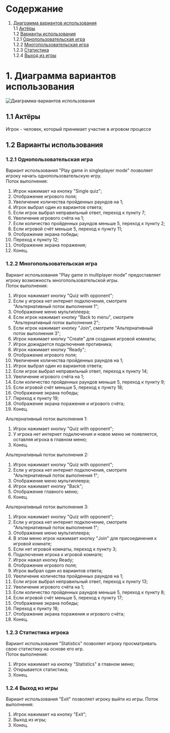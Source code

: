 # Содержание
1. [Диаграмма вариантов использования](#1Диаграмма-вариантов-использования)  
1.1 [Актёры](#11-Актёры)  
1.2 [Варианты использования](#12-Варианты-использования)  
1.2.1 [Однопользовательская игра](#121-Начать-игру)  
1.2.2 [Многопользовательская игра](#122-Multiplayer)  
1.2.3 [Статистика](#123-Statistics)  
1.2.4 [Выход из игры](#124-Выход-из-игры)   
# 1. Диаграмма вариантов использования 
![Диаграмма-вариантов использования](https://github.com/RuslanGitelman/GeoQuiz/blob/master/Diagrams/Use%20Case/UseCaseUpd.png) 
## 1.1 Актёры 
  Игрок - человек, который принимает участие в игровом процессе  

## 1.2 Варианты использования 
### 1.2.1 Однопользовательская игра  
Вариант использования "Play game in singleplayer mode" позволяет игроку начать однопользовательскую игру.  
Поток выполнения:
 1. Игрок нажимает на кнопку "Single quiz";
 2. Отображение игрового поля;
 3. Увеличение количества пройденных раундов на 1;
 4. Игрок выбрал один из вариантов ответа;
 5. Если игрок выбрал неправильный ответ, переход к пункту 7;
 6. Увеличение игрового счёта на 1;
 7. Если количество пройденных раундов меньше 5, переход к пункту 2;
 8. Если игровой счёт меньше 5, переход к пункту 11;
 9. Отображение экрана победы;
 10. Переход к пункту 12;
 11. Отображение экрана поражения;
 12. Конец.  
    
### 1.2.2 Многопользовательская игра
Вариант использования "Play game in multiplayer mode" предоставляет игроку возможность многопользовательской игры.  
Поток выполнения:  
 1. Игрок нажимает кнопку "Quiz with opponent";
 2. Если у игрока нет интернет подключения, смотрите "Альтернативный поток выполнения 1";
 3. Отображение меню мультиплеера;
 4. Если игрок нажимает кнопку "Back to menu", смотрите "Альтернативный поток выполнения 2";
 5. Если игрок нажимает кнопку "Join", смотрите "Альтернативный поток выполнения 3";
 6. Игрок нажимает кнопку "Create" для создания игровой комнаты;
 7. Игрок дожидается подключения противника;
 8. Игрок нажимает кнопку "Ready";
 9. Отображение игрового поля;
 10. Увеличение количества пройденных раундов на 1;
 11. Игрок выбрал один из вариантов ответа;
 12. Если игрок выбрал неправильный ответ, переход к пункту 14;
 13. Увеличение игрового счёта на 1;
 14. Если количество пройденных раундов меньше 5, переход к пункту 9;
 15. Если игровой счёт меньше 5, переход к пункту 18;
 16. Отображение экрана победы;
 17. Переход к пункту 19;
 18. Отображение экрана поражения и игрового счёта;
 19. Конец.
 
Альтернативный поток выполнения 1: 
 1. Игрок нажимает кнопку "Quiz with opponent";
 2. У игрока нет интернет подключения и новое меню не появляется, оставляя игрока в главном меню;
 3. Конец.

Альтернативный поток выполнения 2:
 1. Игрок нажимает кнопку "Quiz with opponent";
 2. Если у игрока нет интернет подключения, смотрите "Альтернативный поток выполнения 1";
 3. Отображение меню мультиплеера;
 4. Игрок нажимает кнопку "Back";
 5. Отображение главного меню;
 6. Конец.
 
Альтернативный поток выполнения 3: 
 1. Игрок нажимает кнопку "Quiz with opponent";
 2. Если у игрока нет интернет подключение, смотрите "Альтернативный поток выполнения 1";
 3. Отображение меню мультиплеера;
 4. В этом меню игрок нажимает кнопку "Join" для присоединения к игровой комнате;
 5. Если нет игровой комнаты, переход к пункту 3;
 6. Подключение игрока к игровой комнате;
 7. Игрок нажал кнопку Ready;
 8. Отображение игрового поля;
 9. Игрок выбрал один из вариантов ответа;
 10. Увеличение количества пройденных раундов на 1;
 11. Если игрок выбрал неправильный ответ, переход к пункту 13;
 12. Увеличение игрового счёта на 1;
 13. Если количество пройденных раундов меньше 5, переход к пункту 8;
 14. Если игровой счёт меньше 5, переход к пункту 17;
 15. Отображение экрана победы;
 16. Переход к пункту 18;
 17. Отображение экрана поражения и игрового счёта;
 18. Конец.

### 1.2.3 Статистика игрока  
Вариант использования "Statistics" позволяет игроку просматривать свою статистику на основе его игр.  
Поток выполнения:
 1. Игрок нажимает на кнопку "Statistics" в главном меню;
 2. Открывается статистика;
 3. Конец.  
  
### 1.2.4 Выход из игры 
Вариант использования "Exit" позволяет игроку выйти из игры.
Поток выполнения:
 1. Игрок нажимает на кнопку "Exit";
 2. Выход из игры;
 3. Конец.
